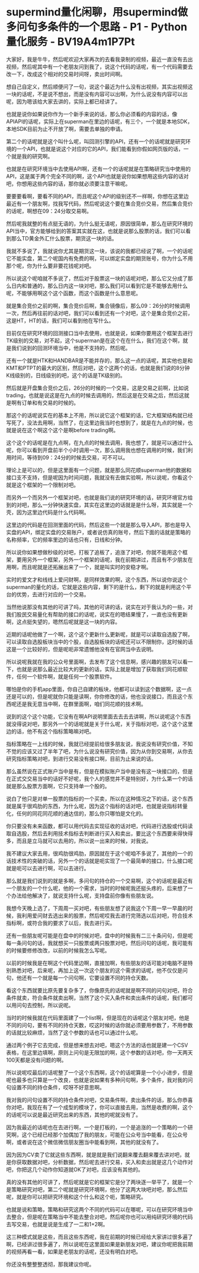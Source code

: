 # supermind量化闲聊，用supermind做多问句多条件的一个思路 - P1 - Python量化服务 - BV19A4m1P7Pt

大家好，我是牛牛，然后呢欢迎大家再次的去看我录制的视频，最近一直没有去出视频，然后呢其中有一个老朋友问到我了，说这个代码的话呢，有一个代码需要去改一下，改成这个相对的交易时间呀，卖出时间啊。

想自己自定义，然后顺便问了一句，说这个最近为什么没有出视频，其实出视频这一块的话呢，不是说不想出，而是没有内容可以出啊，为什么说没有内容可以出呢，因为嗯该给大家去讲的，实际上都已经讲了。

也就是说你如果说你作为一个新手来说的话，那么你必须看的内容的话，像APIAPI的话呢，实际上在superman在里边的话呢，有三个，一个就是本地SDK，本地SDK目前为止不开放了啊，需要去单独的申请。

第二个的话呢就是这个叫什么呢，叫回测引擎的API，还有一个的话呢就是研究环境的一个API，也就是说这个对应的它的API，我们能看到你假如网页版的话，一个就是我的研究啊。

也就是在研究环境当中去使用API啊，还有一个的话呢就是在策略研究当中使用的API，这是属于两个完全不同的啊，这个API也就是说你如果想用这些内容的话对吧，你想用这些内容的话，那你就必须要注意干嘛呢。

要要要看啊，要看不同的API，而且呢这个API的级别还不一样啊，你想在这里边最近有一个朋友啊，找我写代码，然后呢说这个要在集合竞价交易，然后集合竞价的话呢，啊想在09：24分取交易啊。

然后呢我就整的有点挺无语的，为什么挺无语呢，原因很简单，那么在研究环境的API当中，官方能够给到的答案其实就在这，也就是说那么股票的话，我们可以看到那么TD黄金外汇什么股票，期货这一块的话。

我就不多说了，我就说你尤其是期货这一块，该说的我都已经说了啊，一个的话呢它不能实盘，第二个呢国内有免费的啊，可以绑定实盘的期货账号，你为什么不用那个呢，你为什么要非要花钱呢对吧。

所以说这个呢咱就不多说了，然后对于股票这一块的话呢对吧，那么它又分成了那么日内和普通的，那么日内这一块对吧，那么我们可以看到它是不能够去用什么呢，不能够用啊这个这个函数，而这个函数是什么意思呢。

就是集合竞价之前的啊，集合竞价后啊，集合镜像后，那么09：26分的时候调用一次，然后再往前的话对吧，我们可以看到还有一个对吧，这个是集合竞价之前，这是HT，HT的话，我们可以看到他在写什么。

目前仅在研究环境的回测接口当中去使用，也就是说，如果你要用这个框架去进行TK级别的交易，对不起，这个superman是在这个在在什么，我们在这个啊，就是我们说到的回测环境当中，他是不支持的，然后呢。

还有一个就是HTK和HANDBAR是不能并存的，那么这一点的话呢，其实他也是和KMT和PTPT的最大的区别，然后对吧，这个这两个的话，也就是我们说的8分钟K线级别的，日线级别的吧，这个的话是TK级别的。

然后就是开盘集合竞价之后，26分的时候的一个交易，这是交易之前啊，比如说trading，也就是说这是在九点的时候去调用的，然后这是在交易之后，然后这就是啊有订单和有交易的时候的。

那这个的话呢说实在的基本上不用，所以说它这个框架的话，它大框架结构就已经写死了，没法去用啊，当然了，在这里边我当时也想到了，就是在九点的时候，也就是说在这个啊这个这个是啊before trading啊。

这个这个的话呢是在九点啊，在九点的时候去调用，我也想了，就是可以通过什么呢，你可以看到开盘前半个小时调用一次，那么调用我也想在调用的时候，我们利用时间，等待到09：24分的时候去交易，可不可以。

理论上是可以的，但是这里面有一个问题，就是那么同花顺superman他的数据和接口支不支持，但是呢因为时间问题，我就没有去做实验啊，所以说呢，你看这个就是这个框架的一个限制对吧。

而另外一个而另外一个框架对吧，也就是我们说的研究环境的话，研究环境官方给到的对吧，那么一分钟快速实盘，其实在这里边的话就是是什么呀，其实就是一个壳，因为这里边代码是什么代码啊。

这里边的代码是在回测里面的代码，然后这些一个就是那么导入API，那也是导入实盘的API，绑定实盘的交易账户，或者说仿真的账号，然后下面的话就是策略的名称频率，它的频率里边的话也只有，日线和分钟。

所以说你如果想做秒级的对吧，打板了追板了，追涨了对吧，你就不能用这个框架，要用另外一个框架，另外一个框架的话呢，我在前期讲过，而且有不少朋友在用啊，而且呢就是还拓展出来了一个，就是叫实时的安稳才啊。

实时的爱文才和线线上爱问财啊，是同样效果的啊，这个东西，所以说你说这个superman的量化的话，它就是这些内容，剩下的是什么，剩下的就是利用这个平台的优势，去进行对应的一个交易。

当然他说那没有其他的可讲了吗，其他的可讲的话，说实在对于我认为的一些，对我们股民交易量化有帮助的接口的话呢，说实在的嗯结果慢了，一直也没有更新啊，这点挺失望的，嗯然后呢就是这一块的内容。

近期的话呢他做了一个啊，这个这个更新什么更新呢，就是可以读取自选股了啊，可以读取自选股板块当中的个股，自选股板块的话呢还可以不限制你，这时候的话这是一个比较好的，但是呢呃非常遗憾他没有在官网当中去说明。

所以说呢我就在我的公众号里面啊，去发布了这个信息啊，感兴趣的朋友可以看一下，也就是说那么最近比较大的更新的话，实际上就是增加了获取我们同花顺软件，任何一个软件啊，就是任何一个股票软件。

哪怕是你的手机app里面，你自己自建的板块，他都可以读到这个数据啊，这一点还是可以的，但是呢就你只能是读啊，你你修改的话，他也没说接口，而且这个东西呢还是我无意当中啊，在群里面啊，咱们同花顺的技术啊。

说到的这个这个功能，它没有在啊API说明里面去去去去讲啊，所以说呢这个东西就没得说对吧，那另外一个的话呢就是关于什么呢，关于指标对吧，这个这个这里边的话，他不有这个指标策略嘛对吧。

指标策略在一上线的时候，我就已经提前给很多朋友说，我说没有研究价值，不知不觉的应该又过了半年了吧，为什么说没有研究价值，因为从你到交易啊，从你去研究指标策略对吧，到进行交易没有接口啊，目前为止来说的话。

那么虽然说在正式账户当中是有，但是在模拟账户当中是没有这一块接口的，但是在正式交交易当中的话好不好呢，我个人的感觉并不是特别好，为什么第一个的话就是那么股票方面啊，它只支持单一个股的。

说白了他只是对单一股票的指标的一个买卖，所以在这种情况之下的话，这个东西就是属于很鸡肋的东西，为什么呢，因为这个指标的话对吧，也就是说指标转量化，任何的同花同花顺的通达信的，那么你只哪怕是文化的。

你只要没有未来函数，都可以用代码去实现征收的话对吧，代码进行选股或代码读取自选股，然后去利用技术指标去判断进行买入和卖出，要比这个东西要来得快得多，而且是立马就可以去用的，所以说一出来的时候，对我说。

我不建议大家去用，很鸡肋很鸡肋，原因就在于这个呢咱不多说了，其他的一个的话技术性的突破的话，另外一个的话就是呃实现了一个最简单的接口，什么接口呢就是呃可以去进行啊，可以去进行。

那么就是我们说到的就是多啊，多问句的持仓的一个交易啊，这个的话呢是最近有一个朋友的一个什么呢，他的一个需求，当时的时候呢我还挺头疼的，后来想了一个办法给他解决了，就说支持什么呢，支持盘前你像有些朋友说。

我想今天晚上选了，下周周一买对吧，有些朋友想了说我这个下周一早一早晨的时候，我利用爱问财去选出来的股票，然后呢哎我去进行完筛选以后对吧，符合技术指标啊，或符合我的要求了以后，我去进行买。

还有一些朋友呢可能是在盘中的时候对吧，盘中的时候我有二三十条问句，但是呢每一条问句的话，我就想买一只股票或两只股票对吧，然后问句的话呢，我可能有的时候要修修改改，以前的时候我怎么写呢。

以前的时候我是在啊这个代码里边啊，直接加啊，有些朋友的话可能对电脑不是特别熟悉对吧，后来呢，再加上这一次这个朋友的这个需求的话呢，他不仅仅是问句，他还有一个就是每一个问句啊，它要设置不同的持仓天数。

看这个东西就要比原先要复杂多了，你像原先的话呢就是啊不同的问句对吧，符合条件就卖，符合条件就卖出啊，当然了这个买入条件和卖出条件的话呢，我们都可以用问句去控制，所以说呢。

当时的时候我就在代码里面建了一个list啊，但是现在的话呢这个朋友对吧，他是不同的问句，要有不同的持仓天数，哎这时候的话你就必须要用参数了，不用参数的话就比较麻烦，当然了这个参数的话也可以通过什么呢。

通过两个例子它去完成，但是想来想去对吧，嗯这个方法的话也就是建一个CSV表格，在这里边填啊，原则上问句是无限加的啊，这个参数的话对吧，你一天两天100天都是没有问题的啊。

所以说呢哎最后的话呢整了一个这个东西啊，这个的话呢算是一个小小进步，但是呢也最多也只算是一个改良，也就是说如果有多种问句啊，多个条件，我对我的问句设置不同的持仓条件，哎呀不好意思啊。

我对我的问句设置不同的持仓条件对吧，交易条件啊，卖出条件的话，那么你恭喜你对吧，我现在有了一个成型的模块了，你可以直接去用，当然是收费的啊，这个的话呢可以说是最近研究出来的东西，其他的呢就没有了。

因为我最近的话呢也在去进行啊，一个是打板的，一个是追涨的一个策略的一个研究啊，这个已经已经那个加偶加了我的朋友，可能在公众号当中能看，在公众号啊，或者说在这个微信微信朋友圈当中能看到啊，其他的就没有了。

因为因为CV卖了它就这些东西啊，就是就是我们说翻来覆去翻来覆去讲对吧，就是你获取数据对吧，分析数据，然后呢去进行交易，买入和卖出就是这几个动作对吧，你把这几个动作你知道就OK了对吧，应该没有其他的。

真的没有其他的可讲了，然后呢就是它的框架它是分了两块逐一举平了，就是一个是策略研究对吧，第二个呢就是研究环境啊，他分了这两大块吧对吧，那么然后呢，就是你可以把研究环境和这个什么和这个呃，策略研究。

也就是说和策略，策略和研究这两个不同的代码可以在哪呢，可以在研究环境当中去整合，但是呢在策略当中不能去整合对吧，然后呢你也可以用纯研究环境的代码去写交易，也就是说是生成了一二和1+2啊。

这三种模式就是这些，而且这些东西呢，我在前期的时候已经给大家讲过很多遍了啊，已经讲过很多遍了，所以说呢在这里面如果是新朋友对吧，建议你呢把我前期的视频再看一看，如果是老朋友的话呢，还没有明白对吧。

你还没有整整整透彻，那我建议你呢。